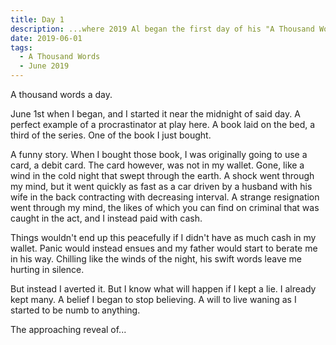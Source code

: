 ```yaml
---
title: Day 1
description: ...where 2019 Al began the first day of his "A Thousand Words" project.
date: 2019-06-01
tags:
  - A Thousand Words
  - June 2019
---
```

A thousand words a day.

June 1st when I began, and I started it near the midnight of said day. A perfect example of a procrastinator at play here. A book laid on the bed, a third of the series. One of the book I just bought. 

A funny story. When I bought those book, I was originally going to use a card, a debit card. The card however, was not in my wallet. Gone, like a wind in the cold night that swept through the earth. A shock went through my mind, but it went quickly as fast as a car driven by a husband with his wife in the back contracting with decreasing interval. A strange resignation went through my mind, the likes of which you can find on criminal that was caught in the act, and I instead paid with cash.

Things wouldn't end up this peacefully if I didn't have as much cash in my wallet. Panic would instead ensues and my father would start to berate me in his way. Chilling like the winds of the night, his swift words leave me hurting in silence.

But instead I averted it. But I know what will happen if I kept a lie. I already kept many. A belief I began to stop believing. A will to live waning as I started to be numb to anything. 

The approaching reveal of...